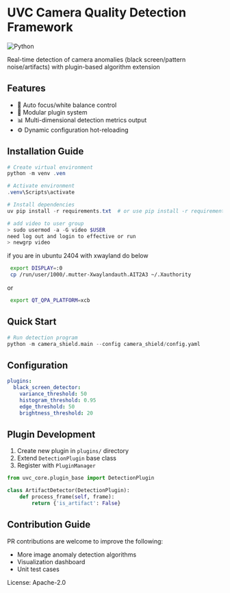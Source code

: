 # UVC Camera Quality Detection Framework

![Python](https://img.shields.io/badge/python-3.10%2B-blue)

Real-time detection of camera anomalies (black screen/pattern noise/artifacts) with plugin-based algorithm extension

## Features
- 🎥 Auto focus/white balance control
- 🔌 Modular plugin system
- 📊 Multi-dimensional detection metrics output
- ⚙️ Dynamic configuration hot-reloading

## Installation Guide
```powershell
# Create virtual environment
python -m venv .ven

# Activate environment
.venv\Scripts\activate

# Install dependencies
uv pip install -r requirements.txt  # or use pip install -r requirements.txt

# add video to user group
> sudo usermod -a -G video $USER
need log out and login to effective or run
> newgrp video
```

if you are in ubuntu 2404 with xwayland do below
```bash
 export DISPLAY=:0
 cp /run/user/1000/.mutter-Xwaylandauth.AIT2A3 ~/.Xauthority
```
or
```bash
 export QT_QPA_PLATFORM=xcb
```


## Quick Start
```python
# Run detection program
python -m camera_shield.main --config camera_shield/config.yaml
```

## Configuration
```yaml:c:\github\uvc_shield\config.yaml
plugins:
  black_screen_detector:
    variance_threshold: 50
    histogram_threshold: 0.95
    edge_threshold: 50
    brightness_threshold: 20
```

## Plugin Development
1. Create new plugin in `plugins/` directory
2. Extend `DetectionPlugin` base class
3. Register with `PluginManager`
```python
from uvc_core.plugin_base import DetectionPlugin

class ArtifactDetector(DetectionPlugin):
    def process_frame(self, frame):
        return {'is_artifact': False}
```

## Contribution Guide
PR contributions are welcome to improve the following:
- More image anomaly detection algorithms
- Visualization dashboard
- Unit test cases

License: Apache-2.0
